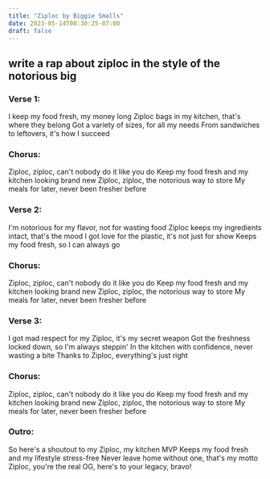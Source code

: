 ```yaml
---
title: "Ziploc by Biggie Smalls"
date: 2023-05-14T08:30:25-07:00
draft: false
---
```


## write a rap about ziploc in the style of the notorious big

### Verse 1:
I keep my food fresh, my money long
Ziploc bags in my kitchen, that's where they belong
Got a variety of sizes, for all my needs
From sandwiches to leftovers, it's how I succeed

### Chorus:
Ziploc, ziploc, can't nobody do it like you do
Keep my food fresh and my kitchen looking brand new
Ziploc, ziploc, the notorious way to store
My meals for later, never been fresher before

### Verse 2:
I'm notorious for my flavor, not for wasting food
Ziploc keeps my ingredients intact, that's the mood
I got love for the plastic, it's not just for show
Keeps my food fresh, so I can always go

### Chorus:
Ziploc, ziploc, can't nobody do it like you do
Keep my food fresh and my kitchen looking brand new
Ziploc, ziploc, the notorious way to store
My meals for later, never been fresher before

### Verse 3:
I got mad respect for my Ziploc, it's my secret weapon
Got the freshness locked down, so I'm always steppin'
In the kitchen with confidence, never wasting a bite
Thanks to Ziploc, everything's just right

### Chorus:
Ziploc, ziploc, can't nobody do it like you do
Keep my food fresh and my kitchen looking brand new
Ziploc, ziploc, the notorious way to store
My meals for later, never been fresher before

### Outro:
So here's a shoutout to my Ziploc, my kitchen MVP
Keeps my food fresh and my lifestyle stress-free
Never leave home without one, that's my motto
Ziploc, you're the real OG, here's to your legacy, bravo!